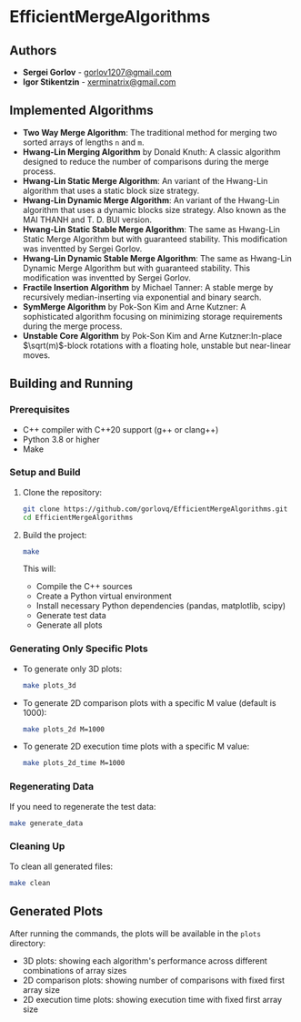 # EfficientMergeAlgorithms

## Authors

- **Sergei Gorlov** - [gorlov1207@gmail.com](mailto:gorlov1207@gmail.com)
- **Igor Stikentzin** - [xerminatrix@gmail.com](mailto:xerminatrix@gmail.com)

## Implemented Algorithms

- **Two Way Merge Algorithm**: The traditional method for merging two sorted arrays of lengths `n` and `m`.
- **Hwang-Lin Merging Algorithm** by Donald Knuth: A classic algorithm designed to reduce the number of comparisons during the merge process.
- **Hwang-Lin Static Merge Algorithm**: An variant of the Hwang-Lin algorithm that uses a static block size strategy. 
- **Hwang-Lin Dynamic Merge Algorithm**: An variant of the Hwang-Lin algorithm that uses a dynamic blocks size strategy. Also known as the MAI THANH and T. D. BUI version. 
- **Hwang-Lin Static Stable Merge Algorithm**: The same as Hwang-Lin Static Merge Algorithm but with guaranteed stability. This modification was inventted by Sergei Gorlov.
- **Hwang-Lin Dynamic Stable Merge Algorithm**: The same as Hwang-Lin Dynamic Merge Algorithm but with guaranteed stability. This modification was inventted by Sergei Gorlov.
- **Fractile Insertion Algorithm** by Michael Tanner: A stable merge by recursively median-inserting via exponential and binary search.
- **SymMerge Algorithm** by Pok-Son Kim and Arne Kutzner: A sophisticated algorithm focusing on minimizing storage requirements during the merge process.
- **Unstable Core Algorithm** by Pok-Son Kim and Arne Kutzner:In-place $\sqrt(m)$-block rotations with a floating hole, unstable but near-linear moves.

## Building and Running

### Prerequisites

- C++ compiler with C++20 support (g++ or clang++)
- Python 3.8 or higher
- Make

### Setup and Build

1. Clone the repository:
   ```bash
   git clone https://github.com/gorlovq/EfficientMergeAlgorithms.git
   cd EfficientMergeAlgorithms
   ```

2. Build the project:
   ```bash
   make
   ```
   This will:
   - Compile the C++ sources
   - Create a Python virtual environment
   - Install necessary Python dependencies (pandas, matplotlib, scipy)
   - Generate test data
   - Generate all plots

### Generating Only Specific Plots

- To generate only 3D plots:
   ```bash
   make plots_3d
   ```

- To generate 2D comparison plots with a specific M value (default is 1000):
   ```bash
   make plots_2d M=1000
   ```

- To generate 2D execution time plots with a specific M value:
   ```bash
   make plots_2d_time M=1000
   ```

### Regenerating Data

If you need to regenerate the test data:
```bash
make generate_data
```

### Cleaning Up

To clean all generated files:
```bash
make clean
```

## Generated Plots

After running the commands, the plots will be available in the `plots` directory:
- 3D plots: showing each algorithm's performance across different combinations of array sizes
- 2D comparison plots: showing number of comparisons with fixed first array size
- 2D execution time plots: showing execution time with fixed first array size
